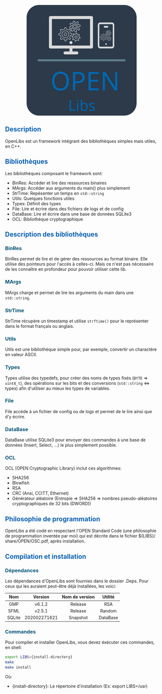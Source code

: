 <!-- Required extensions: pymdown.betterem, pymdown.tilde, pymdown.emoji, pymdown.tasklist, pymdown.superfences -->

<div style=text-align:center><img src=".Other/Logo.svg" title="Logo OpenLibs" alt="Logo OpenLibs"></div>

<h2 style="color:#0761b2">Description</h2>

OpenLibs est un framework intégrant des bibliothèques simples mais utiles, 
en C++.

<h2 style="color:#0761b2">Bibliothèques</h2>

Les bibliothèques composant le framework sont: 

* BinRes: Accéder et lire des ressources binaires
* MArgs: Accéder aux arguments du main() plus simplement
* StrTime: Repésenter un temps en ``` std::string ```
* Utils: Quelques fonctions utiles
* Types: Définit des types
* File: Lire et écrire dans des fichiers de logs et de config
* DataBase: Lire et écrire dans une base de données SQLite3
* OCL: Bibliothèque cryptographique

<h2 style="color:#0761b2">Description des bibliothèques</h2>
<h3 style="color: #045576">BinRes</h3>

BinRes permet de lire et de gérer des ressources au format binaire.
Elle utilise des pointeurs pour l'accés à celles-ci. Mais ce n'est pas 
nécessaire de les connaître en profondeur pour pouvoir utiliser cette lib.

<h3 style="color: #045576">MArgs</h3>

MArgs charge et permet de lire les arguments du main dans une 
``` std::string ```.

<h3 style="color: #045576">StrTime</h3>

StrTime récupère un timestamp et utilise ``` strftime() ``` pour le 
représenter dans le format français ou anglais.

<h3 style="color: #045576">Utils</h3>

Utils est une bibliothèque simple pour, par exemple, convertir un 
charactère en valeur ASCII.

<h3 style="color: #045576">Types</h3>

Types utilise des typedefs, pour créer des noms de types fixés 
(``` BYTE ``` => ``` uint8_t ```), des opérations sur les bits et des 
conversions (``` std::string ``` <=> types) afin d'utiliser au mieux les 
types de variables.

<h3 style="color: #045576">File</h3>

File accède à un fichier de config ou de logs et permet de le lire ainsi 
que d'y écrire.

<h3 style="color: #045576">DataBase</h3>

DataBase utilise SQLite3 pour envoyer des commandes à une base de données 
(Insert, Select, ...) le plus simplement possible.

<h3 style="color: #045576">OCL</h3>

OCL (OPEN Cryptographic Library) inclut ces algorithmes:

* SHA256
* Blowfish
* RSA
* CRC (Ansi, CCITT, Ethernet)
* Générateur aléatoire (Entropie => SHA256 => nombres pseudo-aléatoires 
cryptographiques de 32 bits (DWORD))


<h2 style="color:#0761b2">Philosophie de programmation</h2>

OpenLibs a été codé en respectant l'OPEN Standard Code (une philosophie de 
programmation inventée par moi) qui est décrite dans le fichier ${LIBS}/
share/OPEN/OSC.pdf, après installation.


<h2 style="color:#0761b2">Compilation et installation</h2>
<h3 style="color: #045576">Dépendances</h3>

Les dépendances d'OpenLibs sont fournies dans le dossier .Deps. Pour ceux 
qui les auraient peut-être déjà installées, les voici: <br/>


| Nom    | Version      | Nom de version | Utilité  |
|:------:|:------------:|:--------------:|:--------:|
| GMP    | v6.1.2       | Release        | RSA      |
| SFML   | v2.5.1       | Release        | Random   |
| SQLite | 202002271621 | Snapshot       | DataBase |

<h3 style="color: #045576">Commandes</h3>

Pour compiler et installer OpenLibs, vous devez éxécuter ces commandes, en 
shell:


```bash
export LIBS={install-directory}
make
make install
```
Où:

* {install-directory}: Le répertoire d'installation (Ex: export LIBS=/usr)